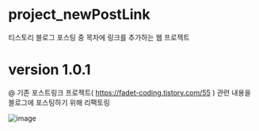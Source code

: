 # project_newPostLink
티스토리 블로그 포스팅 중 목차에 링크를 추가하는 웹 프로젝트

# version 1.0.1
@ 기존 포스트링크 프로젝트( https://fadet-coding.tistory.com/55 ) 관련 내용을 블로그에 포스팅하기 위해 리팩토링

![image](https://user-images.githubusercontent.com/96664524/191516014-9cdf3c0c-fcde-46f2-9100-098099f93fec.png)

